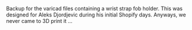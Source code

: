 Backup for the varicad files containing a wrist strap fob holder.
This was designed for Aleks Djordjevic during his initial Shopify days.
Anyways, we never came to 3D print it ...
